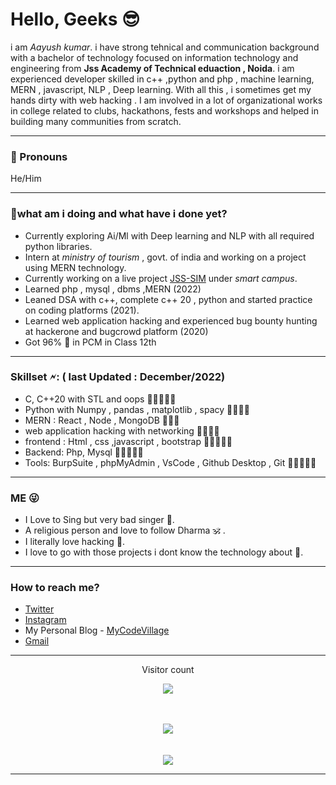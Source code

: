 <h1>Hello, Geeks 😎</h1>
<p>i am <i>Aayush kumar</i>. i have strong tehnical and communication background with a bachelor of technology focused on information technology and engineering from 
<strong>Jss Academy of Technical eduaction , Noida</strong>. i am experienced developer skilled in c++ ,python and php , machine learning, MERN , javascript, NLP , Deep learning.
With all this , i sometimes get my hands dirty with web hacking .  I am involved in a lot of organizational works in college related to clubs, hackathons,
fests and workshops and helped in building many communities from scratch.</p>
<p></p>
<hr>
<p></p>
<h3>🥱 Pronouns</h3>
 
 He/Him
 <p></p>
<hr>
<p></p>
 <h3>👻what am i doing and what have i done yet?</h3>
 <ul>
 <li>Currently exploring Ai/Ml with Deep learning and NLP with all required python libraries.</li>
 <li>Intern at <i>ministry of tourism</i> , govt. of india and working on a project using MERN technology.</li>
 <li>Currently working on a live project <a href= "https://github.com/yashgupta1109/JSS-SIM2">JSS-SIM</a> under <em>smart campus</em>.</li>
 <li>Learned php , mysql , dbms ,MERN (2022)</li>
 <li>Leaned DSA  with c++, complete c++ 20  , python and started practice on coding platforms (2021). </li>
 <li>Learned web application hacking and experienced bug bounty hunting at hackerone and bugcrowd platform (2020)</li>
 <li>Got 96% 🤪 in PCM in Class 12th </li>
 </ul>
 <p></p>
<hr>
<p></p>
<h3>Skillset 🗲: ( last Updated : December/2022)</h3>
<ul>
 <li>C, C++20 with STL and oops                                                           <span  >🌟🌟🌟🌟🌟</span>         </li>
 <li>Python with Numpy , pandas , matplotlib , spacy                                      <span >🌟🌟🌟🌟</span>       </li>
 <li>MERN : React , Node , MongoDB                                                             <span >🌟🌟🌟</span>        </li>
 <li>web application hacking with networking                                                 <span >🌟🌟🌟🌟</span>         </li>
 <li>frontend : Html , css ,javascript , bootstrap                                        <span >🌟🌟🌟🌟🌟</span>         </li>
 <li>Backend: Php, Mysql                                                                  <span >🌟🌟🌟🌟🌟</span>       </li>
 <li>Tools: BurpSuite , phpMyAdmin , VsCode , Github Desktop , Git                        <span >🌟🌟🌟🌟🌟</span>         </li>
</ul>
<p></p>
<hr>
<p></p>

 <h3>ME 😜</h3>
 <ul>
 <li> I Love to Sing but very bad singer 🥹.</li>
 <li>A religious person and love to follow Dharma 🕉️ . </li>
 <li>I literally love hacking 🫣.</li>
 <!--<li>I love technology so much that I always want to explore every single technology but i know i can't.<li> -->
 <li>I love to go with those projects i dont know the technology about 🤣. </li>
 </ul>
 <p></p>
<hr>
<p></p>
 <h3>How to reach me?</h3>
 <ul>
 <li> <a href="https://twitter.com/sarraayush">Twitter</a></li>
<li> <a href = "https://instagram.com/sarr_aayush">Instagram</a></li>
<li>My Personal Blog - <a href= "https://mycodevillage.blogspot.com">MyCodeVillage</a></li>
<li><a href="mailto:aayushkumar17052002@gmail.com">Gmail</a></li>
 </ul>
 <p></p>
<hr>
<p></p>
 <!--[![GitHub Streak](http://github-readme-streak-stats.herokuapp.com?user=sarraayush&theme=dark)](https://git.io/streak-stats) -->
 <p align="center">Visitor count</p>
 <p align="center"><img src="https://profile-counter.glitch.me/Sarraayush/count.svg" style="max-width: 100%;"></p>
 <br>
 <br>
 <div align="center"><img src="https://github-readme-stats.vercel.app/api?username=sarraayush&amp;show_icons=true&amp;theme=gotham" style="max-width: 80%;"></div>
 <br>
 <br>
 <div align="center"><a href="https://git.io/streak-stats"><img src="https://streak-stats.demolab.com?user=sarraayush"/></a></div>
 <p></p>
<hr>
<p></p>
 

